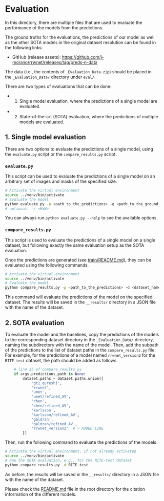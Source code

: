 # Evaluation

In this directory, there are multiple files that are used to evaluate the performance of the models from the predictions.

The ground truths for the evaluations, the predictions of our model as well as the other SOTA models in the original dataset resolution can be found in the following links:
- GitHub (release assets): <https://github.com/j-morano/rrwnet/releases/tag/preds-n-data>

The data (i.e., the contents of `_Evaluation_Data.zip`) should be placed in the `_Evaluation_Data/` directory under `eval/`.


There are two types of evaluations that can be done:
- 1. Single model evaluation, where the predictions of a single model are evaluated.
- 2. State-of-the-art (SOTA) evaluation, where the predictions of multiple models are evaluated.


## 1. Single model evaluation

There are two options to evaluate the predictions of a single model, using the `evaluate.py` script or the `compare_results.py` script.

### `evaluate.py`

This script can be used to evaluate the predictions of a single model on an arbitrary set of images and masks of the specified size.

```bash
# Activate the virtual environment
source ../venv/bin/activate
# Evaluate the model
python evaluate.py -p <path_to_the_predictions> -g <path_to_the_ground_truth> -m <path_to_the_masks>
# optional: -s <HxW>
```

You can always run `python evaluate.py --help` to see the available options.



### `compare_results.py`

This script is used to evaluate the predictions of a single model on a single dataset, but following exactly the same evaluation setup as the SOTA evaluation.

Once the predictions are generated (see [train/README.md](../train/README.md)), they can be evaluated using the following commands.

```bash
# Activate the virtual environment
source ../venv/bin/activate
# Evaluate the model
python compare_results.py -p <path_to_the_predictions> -d <dataset_name>
```

This command will evaluate the predictions of the model on the specified dataset. The results will be saved in the `__results/` directory in a JSON file with the name of the dataset.


## 2. SOTA evaluation


To evaluate the model and the baselines, copy the predictions of the models to the corresponding dataset directory in the `_Evaluation_Data/` directory, naming the subdirectory with the name of the model. Then, add the subpath of the predictions to the list of dataset paths in the `compare_results.py` file. For example, for the predictions of a model named `rrwnet_version2` for the `RITE-test` dataset, the path should be added as follows:

```python
    # line 35 of compare_results.py
    if args.predictions_path is None:
        dataset.paths = dataset.paths.union({
            'gt2_qureshi',
            'rrwnet',
            'unet',
            'unet/refined_AV',
            'chen',
            'chen/refined_AV',
            'karlsson',
            'karlsson/refined_AV',
            'galdran',
            'galdran/refined_AV',
            'rrwnet_version2'  # > ADDED LINE
        })
```

Then, run the following command to evaluate the predictions of the models.

```bash
# Activate the virtual environment, if not already activated
source ../venv/bin/activate
# Run the SOTA evaluation, e.g., for the RITE-test dataset
python compare_results.py -d RITE-test
```

As before, the results will be saved in the `__results/` directory in a JSON file with the name of the dataset.


Please check the [README.md](../README.md) file in the root directory for the citation information of the different models.
